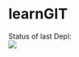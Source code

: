 # learnGIT

Status of last Depl:<br>
<img src="https://github.com/trura1985/learnGIT/workflows/my_ferst_action/badge.svg?branch=master"><br>

